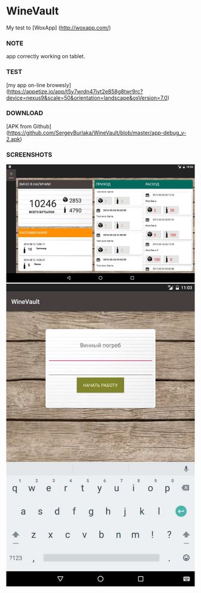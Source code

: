 # WineVault
My test to [WoxApp] (http://woxapp.com/) 

### NOTE
 app correctly working on tablet.

### TEST
[my app on-line browesly] (https://appetize.io/app/t5y7wrdn47jyt2e858g8twr9rc?device=nexus9&scale=50&orientation=landscape&osVersion=7.0) 

### DOWNLOAD
[APK from Github] (https://github.com/SergeyBurlaka/WineVault/blob/master/app-debug_v-2.apk)  

### SCREENSHOTS
<img src="https://github.com/SergeyBurlaka/WineVault/blob/master/img/onTablet.jpg" >

<img src="https://github.com/SergeyBurlaka/WineVault/blob/master/img/onTabletEnter.jpg" >
